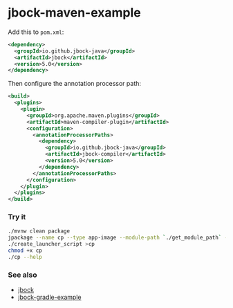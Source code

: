 # jbock-maven-example

Add this to `pom.xml`:

````xml
<dependency>
  <groupId>io.github.jbock-java</groupId>
  <artifactId>jbock</artifactId>
  <version>5.0</version>
</dependency>
````

Then configure the annotation processor path:

````xml
<build>
  <plugins>
    <plugin>
      <groupId>org.apache.maven.plugins</groupId>
      <artifactId>maven-compiler-plugin</artifactId>
      <configuration>
        <annotationProcessorPaths>
          <dependency>
            <groupId>io.github.jbock-java</groupId>
            <artifactId>jbock-compiler</artifactId>
            <version>5.0</version>
          </dependency>
        </annotationProcessorPaths>
      </configuration>
    </plugin>
  </plugins>
</build>
````

### Try it

````sh
./mvnw clean package
jpackage --name cp --type app-image --module-path `./get_module_path` --module jbock.maven.example/net.jbock.cp.CopyFile --dest target/out
./create_launcher_script >cp
chmod +x cp
./cp --help
````

### See also

* [jbock](https://github.com/h908714124/jbock)
* [jbock-gradle-example](https://github.com/h908714124/jbock-gradle-example)

